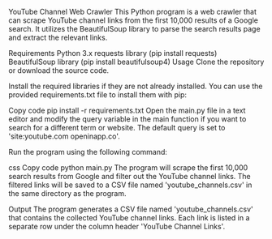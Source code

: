 YouTube Channel Web Crawler
This Python program is a web crawler that can scrape YouTube channel links from the first 10,000 results of a Google search. It utilizes the BeautifulSoup library to parse the search results page and extract the relevant links.

Requirements
Python 3.x
requests library (pip install requests)
BeautifulSoup library (pip install beautifulsoup4)
Usage
Clone the repository or download the source code.

Install the required libraries if they are not already installed. You can use the provided requirements.txt file to install them with pip:

Copy code
pip install -r requirements.txt
Open the main.py file in a text editor and modify the query variable in the main function if you want to search for a different term or website. The default query is set to 'site:youtube.com openinapp.co'.

Run the program using the following command:

css
Copy code
python main.py
The program will scrape the first 10,000 search results from Google and filter out the YouTube channel links. The filtered links will be saved to a CSV file named 'youtube_channels.csv' in the same directory as the program.

Output
The program generates a CSV file named 'youtube_channels.csv' that contains the collected YouTube channel links. Each link is listed in a separate row under the column header 'YouTube Channel Links'.

